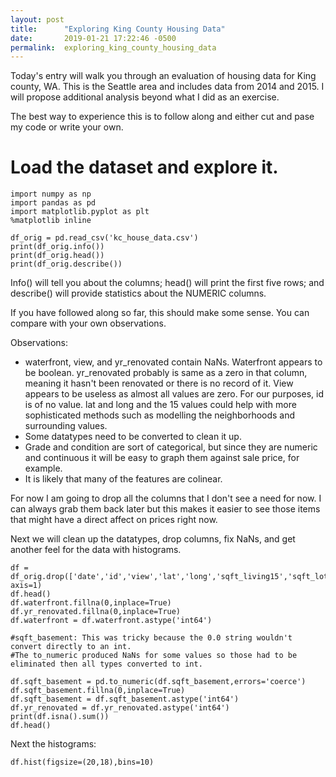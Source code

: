 ```yaml
---
layout: post
title:      "Exploring King County Housing Data"
date:       2019-01-21 17:22:46 -0500
permalink:  exploring_king_county_housing_data
---
```


Today's entry will walk you through an evaluation of housing data for King county, WA. This is the Seattle area and includes data from 2014 and 2015. I will propose additional analysis beyond what I did as an exercise.

The best way to experience this is to follow along and either cut and pase my code or write your own.

# Load the dataset and explore it.

```
import numpy as np
import pandas as pd
import matplotlib.pyplot as plt
%matplotlib inline

df_orig = pd.read_csv('kc_house_data.csv')
print(df_orig.info())
print(df_orig.head())
print(df_orig.describe())
```

Info() will tell you about the columns; head() will print the first five rows; and describe() will provide statistics about the NUMERIC columns.

If you have followed along so far, this should make some sense. You can compare with your own observations.

Observations:
* waterfront, view, and yr_renovated contain NaNs. Waterfront appears to be boolean. yr_renovated probably is same as a zero in that column, meaning it hasn't been renovated or there is no record of it. View appears to be useless as almost all values are zero. For our purposes, id is of no value. lat and long and the 15 values could help with more sophisticated methods such as modelling the neighborhoods and surrounding values.
* Some datatypes need to be converted to clean it up.
* Grade and condition are sort of categorical, but since they are numeric and continuous it will be easy to graph them against sale price, for example.
* It is likely that many of the features are colinear.

For now I am going to drop all the columns that I don't see a need for now. I can always grab them back later but this makes it easier to see those items that might have a direct affect on prices right now.

Next we will clean up the datatypes, drop columns, fix NaNs, and get another feel for the data with histograms.

```
df = df_orig.drop(['date','id','view','lat','long','sqft_living15','sqft_lot15'], axis=1)
df.head()
df.waterfront.fillna(0,inplace=True)
df.yr_renovated.fillna(0,inplace=True)
df.waterfront = df.waterfront.astype('int64')

#sqft_basement: This was tricky because the 0.0 string wouldn't convert directly to an int. 
#The to_numeric produced NaNs for some values so those had to be eliminated then all types converted to int.

df.sqft_basement = pd.to_numeric(df.sqft_basement,errors='coerce')
df.sqft_basement.fillna(0,inplace=True)
df.sqft_basement = df.sqft_basement.astype('int64')
df.yr_renovated = df.yr_renovated.astype('int64')
print(df.isna().sum())
df.head()
```

Next the histograms:

```
df.hist(figsize=(20,18),bins=10)
```


